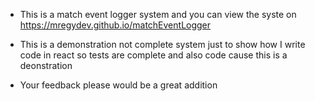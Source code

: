- This is a match event logger system  and you can view the syste on https://mregydev.github.io/matchEventLogger

- This is a demonstration not complete system just to show how I write code in react so tests are complete and also code cause this is a deonstration

- Your feedback please would be a great addition 
